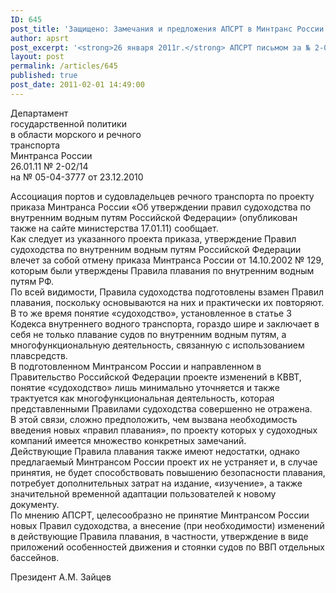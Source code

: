 ```yaml
---
ID: 645
post_title: 'Защищено: Замечания и предложения АПСРТ в Минтранс России'
author: apsrt
post_excerpt: '<strong>26 января 2011г.</strong> АПСРТ письмом за № 2-02/14 направлены замечания и предложения в Минтранс России по подготовленному министерством проекту приказа О правилах судоходства по внутренним водным путям РФ (размещен на сайте министерства в разделе Документы 17.01.11).'
layout: post
permalink: /articles/645
published: true
post_date: 2011-02-01 14:49:00
---
```

Департамент  
государственной политики  
в области морского и речного  
транспорта  
Минтранса России  
26\.01.11 № 2-02/14   
на № 05-04-3777 от 23.12.2010   
  
  
  
Ассоциация портов и судовладельцев речного транспорта по проекту приказа Минтранса России «Об утверждении правил судоходства по внутренним водным путям Российской Федерации» (опубликован также на сайте министерства 17.01.11) сообщает.  
Как следует из указанного проекта приказа, утверждение Правил судоходства по внутренним водным путям Российской Федерации влечет за собой отмену приказа Минтранса России от 14.10.2002 № 129, которым были утверждены Правила плавания по внутренним водным путям РФ.  
По всей видимости, Правила судоходства подготовлены взамен Правил плавания, поскольку основываются на них и практически их повторяют.  
В то же время понятие «судоходство», установленное в статье 3 Кодекса внутреннего водного транспорта, гораздо шире и заключает в себя не только плавание судов по внутренним водным путям, а многофункциональную деятельность, связанную с использованием плавсредств.   
В подготовленном Минтрансом России и направленном в Правительство Российской Федерации проекте изменений в КВВТ, понятие «судоходство» лишь минимально уточняется и также трактуется как многофункциональная деятельность, которая представленными Правилами судоходства совершенно не отражена.   
В этой связи, сложно предположить, чем вызвана необходимость введения новых «правил плавания», по проекту которых у судоходных компаний имеется множество конкретных замечаний.  
Действующие Правила плавания также имеют недостатки, однако предлагаемый Минтрансом России проект их не устраняет и, в случае принятия, не будет способствовать повышению безопасности плавания, потребует дополнительных затрат на издание, «изучение», а также значительной временной адаптации пользователей к новому документу.  
По мнению АПСРТ, целесообразно не принятие Минтрансом России новых Правил судоходства, а внесение (при необходимости) изменений в действующие Правила плавания, в частности, утверждение в виде приложений особенностей движения и стоянки судов по ВВП отдельных бассейнов.  
  
  
Президент А.М. Зайцев